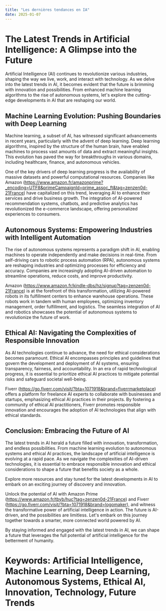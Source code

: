 ```yaml
---
title: "Les dernières tendances en IA"
date: 2025-01-07
---
```


# The Latest Trends in Artificial Intelligence: A Glimpse into the Future

Artificial Intelligence (AI) continues to revolutionize various industries, shaping the way we live, work, and interact with technology. As we delve into the latest trends in AI, it becomes evident that the future is brimming with innovation and possibilities. From enhanced machine learning algorithms to the rise of autonomous systems, let's explore the cutting-edge developments in AI that are reshaping our world.

## Machine Learning Evolution: Pushing Boundaries with Deep Learning

Machine learning, a subset of AI, has witnessed significant advancements in recent years, particularly with the advent of deep learning. Deep learning algorithms, inspired by the structure of the human brain, have enabled machines to process vast amounts of data and extract meaningful insights. This evolution has paved the way for breakthroughs in various domains, including healthcare, finance, and autonomous vehicles.

One of the key drivers of deep learning progress is the availability of massive datasets and powerful computational resources. Companies like Amazon (https://www.amazon.fr/amazonprime?_encoding=UTF8&primeCampaignId=prime_assoc_ft&tag=zenzen0d-21France) have capitalized on this trend, leveraging AI to enhance their services and drive business growth. The integration of AI-powered recommendation systems, chatbots, and predictive analytics has revolutionized the e-commerce landscape, offering personalized experiences to consumers.

## Autonomous Systems: Empowering Industries with Intelligent Automation

The rise of autonomous systems represents a paradigm shift in AI, enabling machines to operate independently and make decisions in real-time. From self-driving cars to robotic process automation (RPA), autonomous systems are reshaping industries and optimizing processes for efficiency and accuracy. Companies are increasingly adopting AI-driven automation to streamline operations, reduce costs, and improve productivity.

Amazon (https://www.amazon.fr/kindle-dbs/hz/signup?tag=zenzen0d-21France) is at the forefront of this transformation, utilizing AI-powered robots in its fulfillment centers to enhance warehouse operations. These robots work in tandem with human employees, optimizing inventory management, order fulfillment, and logistics. The seamless integration of AI and robotics showcases the potential of autonomous systems to revolutionize the future of work.

## Ethical AI: Navigating the Complexities of Responsible Innovation

As AI technologies continue to advance, the need for ethical considerations becomes paramount. Ethical AI encompasses principles and guidelines that govern the development and deployment of AI systems, ensuring transparency, fairness, and accountability. In an era of rapid technological progress, it is essential to prioritize ethical AI practices to mitigate potential risks and safeguard societal well-being.

Fiverr (https://go.fiverr.com/visit/?bta=1071918&brand=fiverrmarketplace) offers a platform for freelance AI experts to collaborate with businesses and startups, emphasizing ethical AI practices in their projects. By fostering a community of ethical AI practitioners, Fiverr promotes responsible innovation and encourages the adoption of AI technologies that align with ethical standards.

## Conclusion: Embracing the Future of AI

The latest trends in AI herald a future filled with innovation, transformation, and endless possibilities. From machine learning evolution to autonomous systems and ethical AI practices, the landscape of artificial intelligence is evolving at a rapid pace. As we navigate the complexities of AI-driven technologies, it is essential to embrace responsible innovation and ethical considerations to shape a future that benefits society as a whole.

Explore more resources and stay tuned for the latest developments in AI to embark on an exciting journey of discovery and innovation.

Unlock the potential of AI with Amazon Prime (https://www.amazon.fr/tbyb/huc?tag=zenzen0d-21France) and Fiverr (https://go.fiverr.com/visit/?bta=1071918&brand=logomaker), and witness the transformative power of artificial intelligence in action. The future is AI-driven, and the possibilities are limitless. Let's embark on this journey together towards a smarter, more connected world powered by AI.

By staying informed and engaged with the latest trends in AI, we can shape a future that leverages the full potential of artificial intelligence for the betterment of humanity.

# Keywords: Artificial Intelligence, Machine Learning, Deep Learning, Autonomous Systems, Ethical AI, Innovation, Technology, Future Trends

